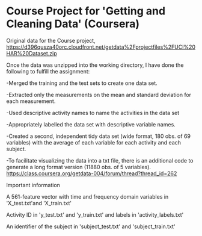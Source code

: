 # Course Project for 'Getting and Cleaning Data' (Coursera)

 Original data for the Course project,
    https://d396qusza40orc.cloudfront.net/getdata%2Fprojectfiles%2FUCI%20HAR%20Dataset.zip 
 
Once the data was unzipped into the working directory, I have done the following to fulfill the assignment:

-Merged the training and the test sets to create one data set.

-Extracted only the measurements on the mean and standard deviation for each measurement. 

-Used descriptive activity names to name the activities in the data set

-Appropriately labelled the data set with descriptive variable names. 

-Created a second, independent tidy data set (wide format, 180 obs. of 69 variables) 
    with the average of each variable for each activity and each subject. 
    
-To facilitate visualizing the data into a txt file, there is an additional code 
    to generate a long format version (11880 obs. of 5 variables).
    https://class.coursera.org/getdata-004/forum/thread?thread_id=262



 Important information
 
 A 561-feature vector with time and frequency domain variables in 'X_test.txt'and 'X_train.txt' 
 
 Activity ID in 'y_test.txt' and 'y_train.txt' and labels in 'activity_labels.txt' 
 
 An identifier of the subject in 'subject_test.txt' and 'subject_train.txt'



